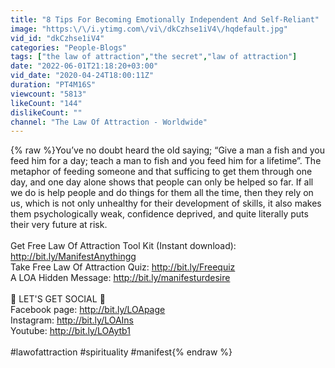 ```yaml
---
title: "8 Tips For Becoming Emotionally Independent And Self-Reliant"
image: "https:\/\/i.ytimg.com\/vi\/dkCzhse1iV4\/hqdefault.jpg"
vid_id: "dkCzhse1iV4"
categories: "People-Blogs"
tags: ["the law of attraction","the secret","law of attraction"]
date: "2022-06-01T21:18:20+03:00"
vid_date: "2020-04-24T18:00:11Z"
duration: "PT4M16S"
viewcount: "5813"
likeCount: "144"
dislikeCount: ""
channel: "The Law Of Attraction - Worldwide"
---
```

{% raw %}You’ve no doubt heard the old saying; “Give a man a fish and you feed him for a day; teach a man to fish and you feed him for a lifetime”. The metaphor of feeding someone and that sufficing to get them through one day, and one day alone shows that people can only be helped so far. If all we do is help people and do things for them all the time, then they rely on us, which is not only unhealthy for their development of skills, it also makes them psychologically weak, confidence deprived, and quite literally puts their very future at risk.<br /><br />Get Free Law Of Attraction Tool Kit (Instant download):  <a rel="nofollow" target="blank" href="http://bit.ly/ManifestAnythingg">http://bit.ly/ManifestAnythingg</a><br />Take Free Law Of Attraction Quiz: <a rel="nofollow" target="blank" href="http://bit.ly/Freequiz">http://bit.ly/Freequiz</a><br />A LOA Hidden Message: <a rel="nofollow" target="blank" href="http://bit.ly/manifesturdesire">http://bit.ly/manifesturdesire</a><br /><br />👑 LET'S GET SOCIAL 👑<br />Facebook page: <a rel="nofollow" target="blank" href="http://bit.ly/LOApage">http://bit.ly/LOApage</a><br />Instagram: <a rel="nofollow" target="blank" href="http://bit.ly/LOAIns">http://bit.ly/LOAIns</a><br />Youtube: <a rel="nofollow" target="blank" href="http://bit.ly/LOAytb1">http://bit.ly/LOAytb1</a><br /><br />#lawofattraction #spirituality #manifest{% endraw %}
